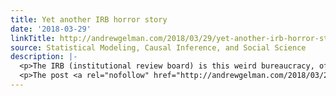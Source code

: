 ```yaml
---
title: Yet another IRB horror story
date: '2018-03-29'
linkTitle: http://andrewgelman.com/2018/03/29/yet-another-irb-horror-story/
source: Statistical Modeling, Causal Inference, and Social Science
description: |-
  <p>The IRB (institutional review board) is this weird bureaucracy, often staffed by helpful and well-meaning people but generally out of control, as it operates on an if-it&#8217;s-not-allowed-it&#8217;s-forbidden principle. As an example, Jonathan Falk points us to this Kafkaesque story from Scott Alexander, which ends up like this: Faced with submitting twenty-seven new pieces of paperwork [&#8230;]</p>
  <p>The post <a rel="nofollow" href="http://andrewgelman.com/2018/03/29/yet-another-irb-horr
---
```

